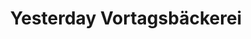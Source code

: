 ---
title: "Yesterday Vortagsbäckerei"
url: /braunschweig/yesterday-vortagsbaeckerei/
shop: Bäckerei
---